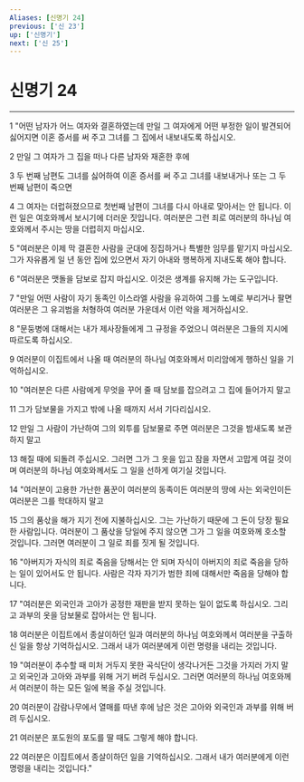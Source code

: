 ```yaml
---
Aliases: [신명기 24]
previous: ['신 23']
up: ['신명기']
next: ['신 25']
---
```

# 신명기 24

***


1 "어떤 남자가 어느 여자와 결혼하였는데 만일 그 여자에게 어떤 부정한 일이 발견되어 싫어지면 이혼 증서를 써 주고 그녀를 그 집에서 내보내도록 하십시오. 

2 만일 그 여자가 그 집을 떠나 다른 남자와 재혼한 후에 

3 두 번째 남편도 그녀를 싫어하여 이혼 증서를 써 주고 그녀를 내보내거나 또는 그 두 번째 남편이 죽으면 

4 그 여자는 더럽혀졌으므로 첫번째 남편이 그녀를 다시 아내로 맞아서는 안 됩니다. 이런 일은 여호와께서 보시기에 더러운 짓입니다. 여러분은 그런 죄로 여러분의 하나님 여호와께서 주시는 땅을 더럽히지 마십시오. 

5 "여러분은 이제 막 결혼한 사람을 군대에 징집하거나 특별한 임무를 맡기지 마십시오. 그가 자유롭게 일 년 동안 집에 있으면서 자기 아내와 행복하게 지내도록 해야 합니다. 

6 "여러분은 맷돌을 담보로 잡지 마십시오. 이것은 생계를 유지해 가는 도구입니다. 

7 "만일 어떤 사람이 자기 동족인 이스라엘 사람을 유괴하여 그를 노예로 부리거나 팔면 여러분은 그 유괴범을 처형하여 여러분 가운데서 이런 악을 제거하십시오. 

8 "문둥병에 대해서는 내가 제사장들에게 그 규정을 주었으니 여러분은 그들의 지시에 따르도록 하십시오. 

9 여러분이 이집트에서 나올 때 여러분의 하나님 여호와께서 미리암에게 행하신 일을 기억하십시오. 

10 "여러분은 다른 사람에게 무엇을 꾸어 줄 때 담보를 잡으려고 그 집에 들어가지 말고 

11 그가 담보물을 가지고 밖에 나올 때까지 서서 기다리십시오. 

12 만일 그 사람이 가난하여 그의 외투를 담보물로 주면 여러분은 그것을 밤새도록 보관하지 말고 

13 해질 때에 되돌려 주십시오. 그러면 그가 그 옷을 입고 잠을 자면서 고맙게 여길 것이며 여러분의 하나님 여호와께서도 그 일을 선하게 여기실 것입니다. 

14 "여러분이 고용한 가난한 품꾼이 여러분의 동족이든 여러분의 땅에 사는 외국인이든 여러분은 그를 학대하지 말고 

15 그의 품삯을 해가 지기 전에 지불하십시오. 그는 가난하기 때문에 그 돈이 당장 필요한 사람입니다. 여러분이 그 품삯을 당일에 주지 않으면 그가 그 일을 여호와께 호소할 것입니다. 그러면 여러분이 그 일로 죄를 짓게 될 것입니다. 

16 "아버지가 자식의 죄로 죽음을 당해서는 안 되며 자식이 아버지의 죄로 죽음을 당하는 일이 있어서도 안 됩니다. 사람은 각자 자기가 범한 죄에 대해서만 죽음을 당해야 합니다. 

17 "여러분은 외국인과 고아가 공정한 재판을 받지 못하는 일이 없도록 하십시오. 그리고 과부의 옷을 담보물로 잡아서는 안 됩니다. 

18 여러분은 이집트에서 종살이하던 일과 여러분의 하나님 여호와께서 여러분을 구출하신 일을 항상 기억하십시오. 그래서 내가 여러분에게 이런 명령을 내리는 것입니다. 

19 "여러분이 추수할 때 미처 거두지 못한 곡식단이 생각나거든 그것을 가지러 가지 말고 외국인과 고아와 과부를 위해 거기 버려 두십시오. 그러면 여러분의 하나님 여호와께서 여러분이 하는 모든 일에 복을 주실 것입니다. 

20 여러분이 감람나무에서 열매를 따낸 후에 남은 것은 고아와 외국인과 과부를 위해 버려 두십시오. 

21 여러분은 포도원의 포도를 딸 때도 그렇게 해야 합니다. 

22 여러분은 이집트에서 종살이하던 일을 기억하십시오. 그래서 내가 여러분에게 이런 명령을 내리는 것입니다."
